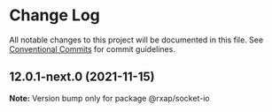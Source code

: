 # Change Log

All notable changes to this project will be documented in this file.
See [Conventional Commits](https://conventionalcommits.org) for commit guidelines.

## 12.0.1-next.0 (2021-11-15)

**Note:** Version bump only for package @rxap/socket-io
